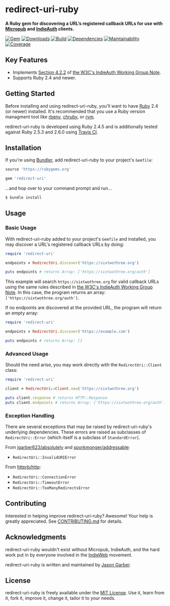 # redirect-uri-ruby

**A Ruby gem for discovering a URL’s registered callback URLs for use with [Micropub](https://indieweb.org/Micropub) and [IndieAuth](https://indieweb.org/IndieAuth) clients.**

[![Gem](https://img.shields.io/gem/v/redirect-uri.svg?style=for-the-badge)](https://rubygems.org/gems/redirect-uri)
[![Downloads](https://img.shields.io/gem/dt/redirect-uri.svg?style=for-the-badge)](https://rubygems.org/gems/redirect-uri)
[![Build](https://img.shields.io/travis/com/jgarber623/redirect-uri-ruby/master.svg?style=for-the-badge)](https://travis-ci.com/jgarber623/redirect-uri-ruby)
[![Dependencies](https://img.shields.io/depfu/jgarber623/redirect-uri-ruby.svg?style=for-the-badge)](https://depfu.com/github/jgarber623/redirect-uri-ruby)
[![Maintainability](https://img.shields.io/codeclimate/maintainability/jgarber623/redirect-uri-ruby.svg?style=for-the-badge)](https://codeclimate.com/github/jgarber623/redirect-uri-ruby)
[![Coverage](https://img.shields.io/codeclimate/c/jgarber623/redirect-uri-ruby.svg?style=for-the-badge)](https://codeclimate.com/github/jgarber623/redirect-uri-ruby/code)

## Key Features

- Implements [Section 4.2.2](https://www.w3.org/TR/indieauth/#redirect-url) of [the W3C's IndieAuth Working Group Note](https://www.w3.org/TR/indieauth/).
- Supports Ruby 2.4 and newer.

## Getting Started

Before installing and using redirect-uri-ruby, you'll want to have [Ruby](https://www.ruby-lang.org) 2.4 (or newer) installed. It's recommended that you use a Ruby version managment tool like [rbenv](https://github.com/rbenv/rbenv), [chruby](https://github.com/postmodern/chruby), or [rvm](https://github.com/rvm/rvm).

redirect-uri-ruby is developed using Ruby 2.4.5 and is additionally tested against Ruby 2.5.3 and 2.6.0 using [Travis CI](https://travis-ci.com/jgarber623/redirect-uri-ruby).

## Installation

If you're using [Bundler](https://bundler.io), add redirect-uri-ruby to your project's `Gemfile`:

```ruby
source 'https://rubygems.org'

gem 'redirect-uri'
```

…and hop over to your command prompt and run…

```sh
$ bundle install
```

## Usage

### Basic Usage

With redirect-uri-ruby added to your project's `Gemfile` and installed, you may discover a URL's registered callback URLs by doing:

```ruby
require 'redirect-uri'

endpoints = RedirectUri.discover('https://sixtwothree.org')

puts endpoints # returns Array: ['https://sixtwothree.org/auth']
```

This example will search `https://sixtwothree.org` for valid callback URLs using the same rules described in [the W3C's IndieAuth Working Group Note](https://www.w3.org/TR/indieauth/#redirect-url). In this case, the program returns an array: `['https://sixtwothree.org/auth']`.

If no endpoints are discovered at the provided URL, the program will return an empty array:

```ruby
require 'redirect-uri'

endpoints = RedirectUri.discover('https://example.com')

puts endpoints # returns Array: []
```

### Advanced Usage

Should the need arise, you may work directly with the `RedirectUri::Client` class:

```ruby
require 'redirect-uri'

client = RedirectUri::Client.new('https://sixtwothree.org')

puts client.response # returns HTTP::Response
puts client.endpoints # returns Array: ['https://sixtwothree.org/auth']
```

### Exception Handling

There are several exceptions that may be raised by redirect-uri-ruby's underlying dependencies. These errors are raised as subclasses of `RedirectUri::Error` (which itself is a subclass of `StandardError`).

From [jgarber623/absolutely](https://github.com/jgarber623/absolutely) and  [sporkmonger/addressable](https://github.com/sporkmonger/addressable):

- `RedirectUri::InvalidURIError`

From [httprb/http](https://github.com/httprb/http):

- `RedirectUri::ConnectionError`
- `RedirectUri::TimeoutError`
- `RedirectUri::TooManyRedirectsError`

## Contributing

Interested in helping improve redirect-uri-ruby? Awesome! Your help is greatly appreciated. See [CONTRIBUTING.md](https://github.com/jgarber623/redirect-uri-ruby/blob/master/CONTRIBUTING.md) for details.

## Acknowledgments

redirect-uri-ruby wouldn't exist without Micropub, IndieAuth, and the hard work put in by everyone involved in the [IndieWeb](https://indieweb.org) movement.

redirect-uri-ruby is written and maintained by [Jason Garber](https://sixtwothree.org).

## License

redirect-uri-ruby is freely available under the [MIT License](https://opensource.org/licenses/MIT). Use it, learn from it, fork it, improve it, change it, tailor it to your needs.
